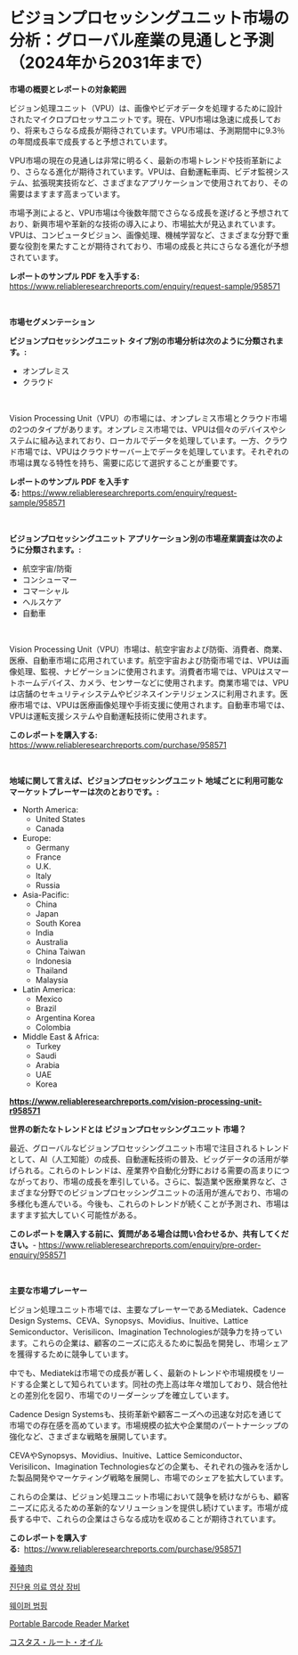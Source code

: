 <p><h1>ビジョンプロセッシングユニット市場の分析：グローバル産業の見通しと予測（2024年から2031年まで）</h1></p><p><strong>市場の概要とレポートの対象範囲</strong></p>
<p><p>ビジョン処理ユニット（VPU）は、画像やビデオデータを処理するために設計されたマイクロプロセッサユニットです。現在、VPU市場は急速に成長しており、将来もさらなる成長が期待されています。VPU市場は、予測期間中に9.3％の年間成長率で成長すると予想されています。</p><p>VPU市場の現在の見通しは非常に明るく、最新の市場トレンドや技術革新により、さらなる進化が期待されています。VPUは、自動運転車両、ビデオ監視システム、拡張現実技術など、さまざまなアプリケーションで使用されており、その需要はますます高まっています。</p><p>市場予測によると、VPU市場は今後数年間でさらなる成長を遂げると予想されており、新興市場や革新的な技術の導入により、市場拡大が見込まれています。VPUは、コンピュータビジョン、画像処理、機械学習など、さまざまな分野で重要な役割を果たすことが期待されており、市場の成長と共にさらなる進化が予想されています。</p></p>
<p><strong>レポートのサンプル PDF を入手する:</strong> <a href="https://www.reliableresearchreports.com/enquiry/request-sample/958571">https://www.reliableresearchreports.com/enquiry/request-sample/958571</a></p>
<p>&nbsp;</p>
<p><strong>市場セグメンテーション</strong></p>
<p><strong>ビジョンプロセッシングユニット タイプ別の市場分析は次のように分類されます。:</strong></p>
<p><ul><li>オンプレミス</li><li>クラウド</li></ul></p>
<p>&nbsp;</p>
<p><p>Vision Processing Unit（VPU）の市場には、オンプレミス市場とクラウド市場の2つのタイプがあります。オンプレミス市場では、VPUは個々のデバイスやシステムに組み込まれており、ローカルでデータを処理しています。一方、クラウド市場では、VPUはクラウドサーバー上でデータを処理しています。それぞれの市場は異なる特性を持ち、需要に応じて選択することが重要です。</p></p>
<p><strong>レポートのサンプル PDF を入手する:</strong>&nbsp;<a href="https://www.reliableresearchreports.com/enquiry/request-sample/958571">https://www.reliableresearchreports.com/enquiry/request-sample/958571</a></p>
<p>&nbsp;</p>
<p><strong> ビジョンプロセッシングユニット アプリケーション別の市場産業調査は次のように分類されます。:</strong></p>
<p><ul><li>航空宇宙/防衛</li><li>コンシューマー</li><li>コマーシャル</li><li>ヘルスケア</li><li>自動車</li></ul></p>
<p>&nbsp;</p>
<p><p>Vision Processing Unit（VPU）市場は、航空宇宙および防衛、消費者、商業、医療、自動車市場に応用されています。航空宇宙および防衛市場では、VPUは画像処理、監視、ナビゲーションに使用されます。消費者市場では、VPUはスマートホームデバイス、カメラ、センサーなどに使用されます。商業市場では、VPUは店舗のセキュリティシステムやビジネスインテリジェンスに利用されます。医療市場では、VPUは医療画像処理や手術支援に使用されます。自動車市場では、VPUは運転支援システムや自動運転技術に使用されます。</p></p>
<p><strong>このレポートを購入する:</strong>&nbsp; <a href="https://www.reliableresearchreports.com/purchase/958571">https://www.reliableresearchreports.com/purchase/958571</a></p>
<p>&nbsp;</p>
<p><strong>地域に関して言えば、ビジョンプロセッシングユニット 地域ごとに利用可能なマーケットプレーヤーは次のとおりです。:</strong></p>
<p><ul>
    <li>
        North America:
        <ul>
            <li>United States</li>
            <li>Canada</li>
        </ul>
    </li>
    <li>
        Europe:
        <ul>
            <li>Germany</li>
            <li>France</li>
            <li>U.K.</li>
            <li>Italy</li>
            <li>Russia</li>
        </ul>
    </li>
    <li>
        Asia-Pacific:
        <ul>
            <li>China</li>
            <li>Japan</li>
            <li>South Korea</li>
            <li>India</li>
            <li>Australia</li>
            <li>China Taiwan</li>
            <li>Indonesia</li>
            <li>Thailand</li>
            <li>Malaysia</li>
        </ul>
    </li>
    <li>
        Latin America:
        <ul>
            <li>Mexico</li>
            <li>Brazil</li>
            <li>Argentina Korea</li>
            <li>Colombia</li>
        </ul>
    </li>
    <li>
        Middle East & Africa:
        <ul>
            <li>Turkey</li>
            <li>Saudi</li>
            <li>Arabia</li>
            <li>UAE</li>
            <li>Korea</li>
        </ul>
    </li>
    </ul></p>
<p><strong><a href="https://www.reliableresearchreports.com/vision-processing-unit-r958571">https://www.reliableresearchreports.com/vision-processing-unit-r958571</a></strong>&nbsp;</p>
<p><strong>世界の新たなトレンドとは ビジョンプロセッシングユニット 市場？</strong></p>
<p><p>最近、グローバルなビジョンプロセッシングユニット市場で注目されるトレンドとして、AI（人工知能）の成長、自動運転技術の普及、ビッグデータの活用が挙げられる。これらのトレンドは、産業界や自動化分野における需要の高まりにつながっており、市場の成長を牽引している。さらに、製造業や医療業界など、さまざまな分野でのビジョンプロセッシングユニットの活用が進んでおり、市場の多様化も進んでいる。今後も、これらのトレンドが続くことが予測され、市場はますます拡大していく可能性がある。</p></p>
<p><strong>このレポートを購入する前に、質問がある場合は問い合わせるか、共有してください。</strong>- <a href="https://www.reliableresearchreports.com/enquiry/pre-order-enquiry/958571">https://www.reliableresearchreports.com/enquiry/pre-order-enquiry/958571</a></p>
<p>&nbsp;</p>
<p><strong>主要な市場プレーヤー</strong></p>
<p><p>ビジョン処理ユニット市場では、主要なプレーヤーであるMediatek、Cadence Design Systems、CEVA、Synopsys、Movidius、Inuitive、Lattice Semiconductor、Verisilicon、Imagination Technologiesが競争力を持っています。これらの企業は、顧客のニーズに応えるために製品を開発し、市場シェアを獲得するために競争しています。</p><p>中でも、Mediatekは市場での成長が著しく、最新のトレンドや市場規模をリードする企業として知られています。同社の売上高は年々増加しており、競合他社との差別化を図り、市場でのリーダーシップを確立しています。</p><p>Cadence Design Systemsも、技術革新や顧客ニーズへの迅速な対応を通じて市場での存在感を高めています。市場規模の拡大や企業間のパートナーシップの強化など、さまざまな戦略を展開しています。</p><p>CEVAやSynopsys、Movidius、Inuitive、Lattice Semiconductor、Verisilicon、Imagination Technologiesなどの企業も、それぞれの強みを活かした製品開発やマーケティング戦略を展開し、市場でのシェアを拡大しています。</p><p>これらの企業は、ビジョン処理ユニット市場において競争を続けながらも、顧客ニーズに応えるための革新的なソリューションを提供し続けています。市場が成長する中で、これらの企業はさらなる成功を収めることが期待されています。</p></p>
<p><strong>このレポートを購入する:</strong>&nbsp;&nbsp;<a href="https://www.reliableresearchreports.com/purchase/958571">https://www.reliableresearchreports.com/purchase/958571</a></p>
<p><p><a href="https://medium.com/@marcosoenrt565736/%E5%9F%B9%E9%A4%8A%E8%82%89%E5%B8%82%E5%A0%B4%E3%81%AE%E3%82%B7%E3%82%A7%E3%82%A2%E3%81%AE%E9%80%B2%E5%8C%96%E3%81%A8%E5%B8%82%E5%A0%B4%E6%88%90%E9%95%B7%E3%83%88%E3%83%AC%E3%83%B3%E3%83%892024%E5%B9%B4%E3%81%8B%E3%82%892031%E5%B9%B4%E3%81%BE%E3%81%A7-907711029c18">養殖肉</a></p><p><a href="https://medium.com/@mayekuhic00/%EC%A7%84%EB%8B%A8-%EC%9D%98%EB%A3%8C-%EC%9D%B4%EB%AF%B8%EC%A7%95-%EC%9E%A5%EB%B9%84-%EC%8B%9C%EC%9E%A5-%EB%B3%B4%EA%B3%A0%EC%84%9C%EB%8A%94-%EC%9D%B4-%EC%8B%9C%EC%9E%A5%EC%9D%98-%EC%B5%9C%EC%8B%A0-%ED%8A%B8%EB%A0%8C%EB%93%9C%EC%99%80-%EC%84%B1%EC%9E%A5-%EA%B8%B0%ED%9A%8C%EB%A5%BC-%EB%B3%B4%EC%97%AC%EC%A4%8D%EB%8B%88%EB%8B%A4-b01a1c651fbf">진단용 의료 영상 장비</a></p><p><a href="https://medium.com/@lizaheller2023/%EC%9B%A8%EC%9D%B4%ED%8D%BC-%EB%B2%84%EB%B0%8D-%EC%8B%9C%EC%9E%A5-%EB%B6%84%EC%84%9D-%EC%97%B0%ED%8F%89%EA%B7%A0-%EC%84%B1%EC%9E%A5%EB%A5%A0-%EC%8B%9C%EC%9E%A5-%EC%84%B8%EB%B6%84%ED%99%94-%EB%B0%8F-%EA%B8%80%EB%A1%9C%EB%B2%8C-%EC%82%B0%EC%97%85-%EA%B0%9C%EC%9A%94-8aa4071d53e9">웨이퍼 범핑</a></p><p><a href="https://view.publitas.com/reportprime-1/portable-barcode-reader-market-a-comprehensive-report-of-its-market-share-growth-trends-2024-2031/">Portable Barcode Reader Market</a></p><p><a href="https://medium.com/@desekay3566/%E3%82%B3%E3%82%B9%E3%82%BF%E3%82%B9%E6%A0%B9%E6%B2%B9%E5%B8%82%E5%A0%B4%E8%AA%BF%E6%9F%BB%E3%83%AC%E3%83%9D%E3%83%BC%E3%83%88-%E3%81%9D%E3%81%AE%E6%AD%B4%E5%8F%B2%E3%81%A82024%E5%B9%B4%E3%81%8B%E3%82%892031%E5%B9%B4%E3%81%BE%E3%81%A7%E3%81%AE%E4%BA%88%E6%B8%AC-d99783e57a96">コスタス・ルート・オイル</a></p></p>